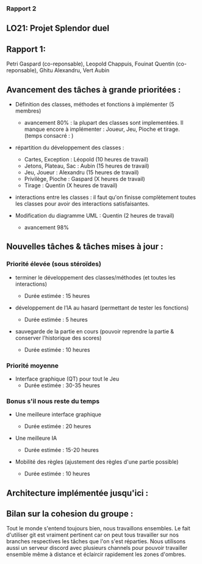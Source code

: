 ### **Rapport 2**

## LO21: Projet Splendor duel

## **Rapport 1:**
Petri Gaspard (co-reponsable), Leopold Chappuis, Fouinat Quentin (co-reponsable), Ghitu Alexandru, Vert Aubin

## Avancement des tâches à grande prioritées :

- Définition des classes, méthodes et fonctions à implémenter (5 membres) 
    - avancement 80% : la plupart des classes sont implementées. Il manque encore à implémenter :  Joueur, Jeu, Pioche et tirage. (temps consacré : )
- répartition du développement des classes : 
  - Cartes, Exception : Léopold (10 heures de travail) 
  - Jetons, Plateau, Sac : Aubin (15 heures de travail)
  - Jeu, Joueur : Alexandru (15 heures de travail)
  - Privilège, Pioche : Gaspard (X heures de travail)
  - Tirage : Quentin (X heures de travail)
- interactions entre les classes : il faut qu'on finisse complètement toutes les classes pour avoir des interactions satisfaisantes. 

- Modification du diagramme UML : Quentin (2 heures de travail)
    - avancement 98%

  
## Nouvelles tâches & tâches mises à jour : 

### Priorité élevée (sous stéroïdes)

- terminer le développement des classes/méthodes (et toutes les interactions)
    - Durée estimée :  15 heures

- développement de l’IA au hasard (permettant de tester les fonctions) 
    - Durée estimée :  5 heures 

- sauvegarde de la partie en cours (pouvoir reprendre la partie & conserver l'historique des scores)
    - Durée estimée : 10 heures 

### Priorité moyenne 

- Interface graphique (QT) pour tout le Jeu
    - Durée estimée : 30-35 heures

### Bonus s'il nous reste du temps 

- Une meilleure interface graphique
    - Durée estimée :  20 heures
- Une meilleure IA 
    - Durée estimée : 15-20 heures

- Mobilité des règles (ajustement des règles d'une partie possible)
    - Durée estimée : 10 heures


## Architecture implémentée jusqu'ici :



## Bilan sur la cohesion du groupe :
Tout le monde s'entend toujours bien, nous travaillons ensembles. Le fait d'utiliser git est vraiment pertinent car on peut tous travailler sur nos branches respectives les tâches que l'on s'est réparties. Nous utilisons aussi un serveur discord avec plusieurs channels pour pouvoir travailler ensemble même à distance et éclaircir rapidement les zones d'ombres. 


